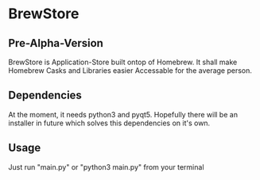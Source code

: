 # BrewStore
## Pre-Alpha-Version

BrewStore is Application-Store built ontop of Homebrew. It shall make Homebrew Casks and Libraries easier Accessable for the average person.

## Dependencies
At the moment, it needs python3 and pyqt5.
Hopefully there will be an installer in future which solves this dependencies on it's own.

## Usage
Just run "main.py" or "python3 main.py" from your terminal
